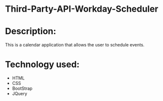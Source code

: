 # Third-Party-API-Workday-Scheduler
# Description: 

This is a calendar application that allows the user to schedule events. 

# Technology used: 

* HTML
* CSS
* BootStrap
* JQuery
